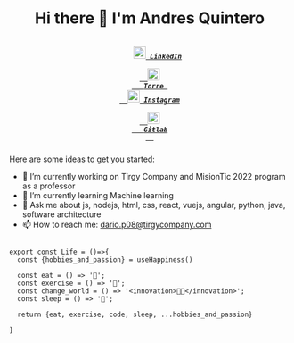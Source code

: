 <h1 align="center">Hi there 👋 I'm Andres Quintero</h1>

<h5 align="center">
  <code>
    <a href="https://www.linkedin.com/in/dariop08/" title="LinkedIn"><img width="22" src="https://github.com/zumrudu-anka/zumrudu-anka/blob/master/images/linkedin.svg"> LinkedIn</a></code>
    <code>
  <a href="https://torre.co/dariop08">
  <img width="22" src="https://www.igneous.cl/assets/images/empresas/Torre-DarkIconLime.png"/>
   Torre 
  </a></code>   
  <code><a href="https://www.instagram.com/andres_dpq" title="Instagram Profile"><img width="22" src="https://github.com/zumrudu-anka/zumrudu-anka/blob/master/images/instagram.svg"> Instagram</a></code> 
   <code>
  <a href="https://gitlab.com/debnix">
  <img width="22" src="https://seeklogo.com/images/G/gitlab-logo-757620E430-seeklogo.com.png"/>
   Gitlab
  </a></code>
</h5>

Here are some ideas to get you started:

- 🔭 I’m currently working on Tirgy Company and MisionTic 2022 program as a professor
- 🌱 I’m currently learning Machine learning
- 💬 Ask me about js, nodejs, html, css, react, vuejs, angular, python, java, software architecture
- 📫 How to reach me: dario.p08@tirgycompany.com


```golang

export const Life = ()=>{
  const {hobbies_and_passion} = useHappiness()

  const eat = () => '🍲';
  const exercise = () => '💪';
  const change_world = () => '<innovation>👨‍💻</innovation>';
  const sleep = () => '🛌';
  
  return {eat, exercise, code, sleep, ...hobbies_and_passion}
   
}

```
